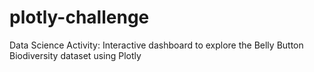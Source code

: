 # plotly-challenge
Data Science Activity: Interactive dashboard to explore the Belly Button Biodiversity dataset using Plotly
